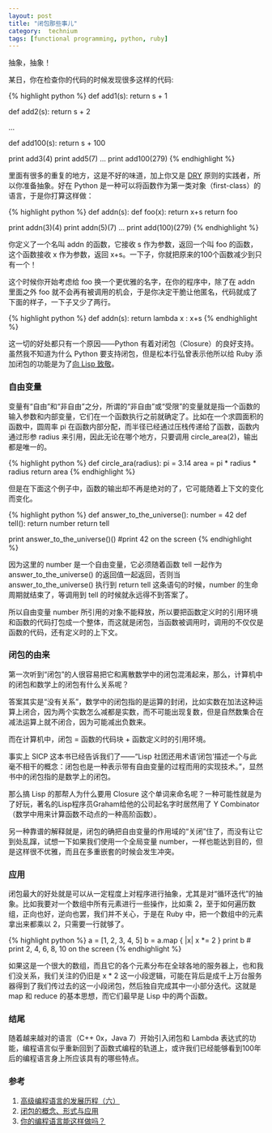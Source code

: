 ```yaml
---
layout: post
title: "闭包那些事儿"
category:  technium
tags: [functional programming, python, ruby]
---
```


抽象，抽象！

某日，你在检查你的代码的时候发现很多这样的代码:


{% highlight python %}
def add1(s):
   return s + 1

def add2(s):
    return s + 2

...

def add100(s):
    return s + 100

print add3(4)
print add5(7)
...
print add100(279)
{% endhighlight %}

里面有很多的重复的地方，这是不好的味道，加上你又是 [DRY](http://en.wikipedia.org/wiki/Don't_repeat_yourself) 原则的实践者，所以你准备抽象。好在 Python 是一种可以将函数作为第一类对象（first-class）的语言，于是你打算这样做：

{% highlight python %}
def addn(s):
   def foo(x):
   	return x+s
   return foo

print addn(3)(4)
print addn(5)(7)
...
print add(100)(279)
{% endhighlight %}

你定义了一个名叫 addn 的函数，它接收 s 作为参数，返回一个叫 foo 的函数，这个函数接收 x 作为参数，返回 x+s。一下子，你就把原来的100个函数减少到只有一个！


这个时候你开始考虑给 foo 换一个更优雅的名字，在你的程序中，除了在 addn 里面之外 foo 就不会再有被调用的机会，于是你决定干脆让他匿名，代码就成了下面的样子，一下子又少了两行。

{% highlight python %}
def addn(s):
	return lambda x : x+s
{% endhighlight %}

这一切的好处都只有一个原因——Python 有着对闭包（Closure）的良好支持。虽然我不知道为什么 Python 要支持闭包，但是松本行弘曾表示他所以给 Ruby 添加闭包的功能是为了[向 Lisp 致敬](http://www.artima.com/intv/closures.html)。


### 自由变量

变量有“自由”和“非自由”之分，所谓的“非自由”或“受限”的变量就是指一个函数的输入参数和内部变量，它们在一个函数执行之前就确定了。比如在一个求圆面积的函数中，圆周率 pi 在函数内部分配，而半径已经通过压栈传递给了函数，函数内通过形参 radius 来引用，因此无论在哪个地方，只要调用 circle_area(2)，输出都是唯一的。

{% highlight python %}
def circle_ara(radius):
	pi = 3.14
	area = pi * radius * radius
	return area
{% endhighlight %}

但是在下面这个例子中，函数的输出却不再是绝对的了，它可能随着上下文的变化而变化。

{% highlight python %}
def answer_to_the_universe():
	number = 42
	def tell():
		return number
	return tell

print answer_to_the_universe()() #print 42 on the screen
{% endhighlight %}	
	
 
因为这里的 number 是一个自由变量，它必须随着函数 tell 一起作为 answer\_to\_the\_universe() 的返回值一起返回，否则当 answer\_to\_the_universe() 执行到 return tell 这条语句的时候，number 的生命周期就结束了，等调用到 tell 的时候就永远得不到答案了。


所以自由变量 number 所引用的对象不能释放，所以要把函数定义时的引用环境和函数的代码打包成一个整体，而这就是闭包，当函数被调用时，调用的不仅仅是函数的代码，还有定义时的上下文。


### 闭包的由来


第一次听到“闭包”的人很容易把它和离散数学中的闭包混淆起来，那么，计算机中的闭包和数学上的闭包有什么关系呢？


答案其实是“没有关系”，数学中的闭包指的是运算的封闭，比如实数在加法这种运算上闭合，因为两个实数怎么减都是实数，而不可能出现复数，但是自然数集合在减法运算上就不闭合，因为可能减出负数来。


而在计算机中，闭包 = 函数的代码块 + 函数定义时的引用环境。


事实上 SICP 这本书已经告诉我们了——“Lisp 社团还用术语‘闭包’描述一个与此毫不相干的概念：闭包也是一种表示带有自由变量的过程而用的实现技术。”，显然书中的闭包指的是数学上的闭包。


那么搞 Lisp 的那帮人为什么要用 Closure 这个单词来命名呢？一种可能性就是为了好玩，著名的Lisp程序员Graham给他的公司起名字时居然用了 Y Combinator（数学中用来计算函数不动点的一种高阶函数）。


另一种靠谱的解释就是，闭包的确把自由变量的作用域的“关闭”住了，而没有让它到处乱蹿，试想一下如果我们使用一个全局变量 number，一样也能达到目的，但是这样很不优雅，而且在多重嵌套的时候会发生冲突。


### 应用


闭包最大的好处就是可以从一定程度上对程序进行抽象，尤其是对“循环迭代”的抽象。比如我要对一个数组中所有元素进行一些操作，比如乘 2，至于如何遍历数组，正向也好，逆向也罢，我们并不关心，于是在 Ruby 中，把一个数组中的元素拿出来都乘以 2，只需要一行就够了。

{% highlight python %}
a = [1, 2, 3, 4, 5]
b = a.map { |x| x *= 2 }
print b # print 2, 4, 6, 8, 10 on the screen
{% endhighlight %}

如果这是一个很大的数组，而且它的各个元素分布在全球各地的服务器上，也和我们没关系，我们关注的仍旧是 x * 2 这一小段逻辑，可能在背后是成千上万台服务器得到了我们传过去的这一小段闭包，然后独自完成其中一小部分迭代。这就是 map 和 reduce 的基本思想，而它们最早是 Lisp 中的两个函数。


### 结尾

随着越来越对的语言（C++ 0x，Java 7）开始引入闭包和 Lambda 表达式的功能，编程语言似乎重新回到了函数式编程的轨道上，或许我们已经能够看到100年后的编程语言身上所应该具有的哪些特点。


### 参考

1. [高级编程语言的发展历程（六）](http://www.nowamagic.net/program/program_DevelopOfHLPL_part6.php)
2.  [闭包的概念、形式与应用](http://www.ibm.com/developerworks/cn/linux/l-cn-closure/index.html )
3.  [你的编程语言能这样做吗？](http://www.aqee.net/can-your-programming-language-do-this/)
